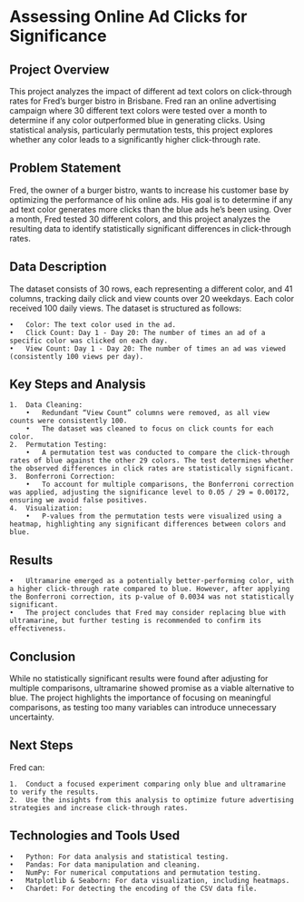 # Assessing Online Ad Clicks for Significance

## Project Overview

This project analyzes the impact of different ad text colors on click-through rates for Fred’s burger bistro in Brisbane. Fred ran an online advertising campaign where 30 different text colors were tested over a month to determine if any color outperformed blue in generating clicks. Using statistical analysis, particularly permutation tests, this project explores whether any color leads to a significantly higher click-through rate.

## Problem Statement

Fred, the owner of a burger bistro, wants to increase his customer base by optimizing the performance of his online ads. His goal is to determine if any ad text color generates more clicks than the blue ads he’s been using. Over a month, Fred tested 30 different colors, and this project analyzes the resulting data to identify statistically significant differences in click-through rates.

## Data Description

The dataset consists of 30 rows, each representing a different color, and 41 columns, tracking daily click and view counts over 20 weekdays. Each color received 100 daily views. The dataset is structured as follows:

	•	Color: The text color used in the ad.
	•	Click Count: Day 1 - Day 20: The number of times an ad of a specific color was clicked on each day.
	•	View Count: Day 1 - Day 20: The number of times an ad was viewed (consistently 100 views per day).

## Key Steps and Analysis

	1.	Data Cleaning:
		•	Redundant “View Count” columns were removed, as all view counts were consistently 100.
		•	The dataset was cleaned to focus on click counts for each color.
	2.	Permutation Testing:
		•	A permutation test was conducted to compare the click-through rates of blue against the other 29 colors. The test determines whether the observed differences in click rates are statistically significant.
	3.	Bonferroni Correction:
		•	To account for multiple comparisons, the Bonferroni correction was applied, adjusting the significance level to 0.05 / 29 = 0.00172, ensuring we avoid false positives.
	4.	Visualization:
		•	P-values from the permutation tests were visualized using a heatmap, highlighting any significant differences between colors and blue.

## Results

	•	Ultramarine emerged as a potentially better-performing color, with a higher click-through rate compared to blue. However, after applying the Bonferroni correction, its p-value of 0.0034 was not statistically significant.
	•	The project concludes that Fred may consider replacing blue with ultramarine, but further testing is recommended to confirm its effectiveness.

## Conclusion

While no statistically significant results were found after adjusting for multiple comparisons, ultramarine showed promise as a viable alternative to blue. The project highlights the importance of focusing on meaningful comparisons, as testing too many variables can introduce unnecessary uncertainty.

## Next Steps

Fred can:

	1.	Conduct a focused experiment comparing only blue and ultramarine to verify the results.
	2.	Use the insights from this analysis to optimize future advertising strategies and increase click-through rates.

## Technologies and Tools Used

	•	Python: For data analysis and statistical testing.
	•	Pandas: For data manipulation and cleaning.
	•	NumPy: For numerical computations and permutation testing.
	•	Matplotlib & Seaborn: For data visualization, including heatmaps.
	•	Chardet: For detecting the encoding of the CSV data file.
